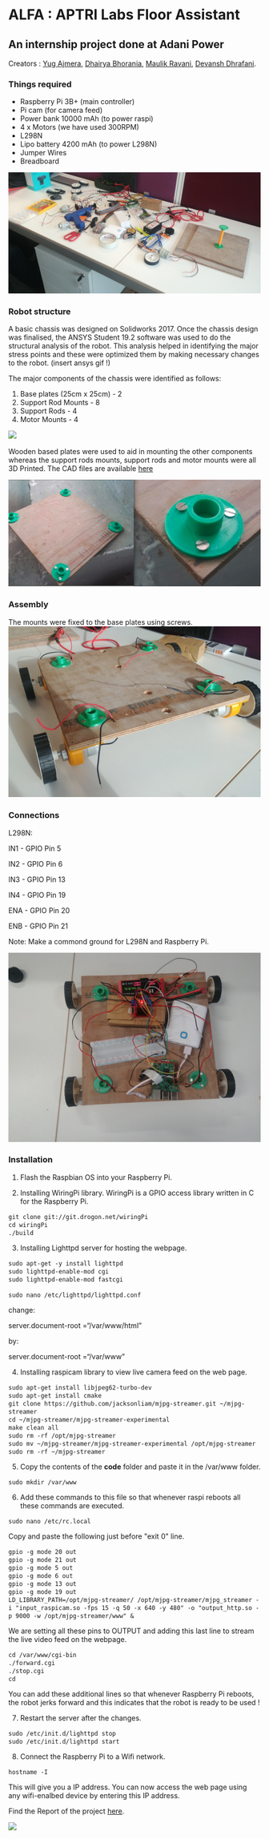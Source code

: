 # ALFA : APTRI Labs Floor Assistant

## An internship project done at Adani Power

Creators : [Yug Ajmera](https://github.com/YugAjmera), [Dhairya Bhorania](https://github.com/Db1998), [Maulik Ravani](https://github.com/Maulik1308), [Devansh Dhrafani](https://github.com/devanshdhrafani).

### Things required
- Raspberry Pi 3B+ (main controller)
- Pi cam (for camera feed)
- Power bank 10000 mAh (to power raspi)
- 4 x Motors (we have used 300RPM)
- L298N
- Lipo battery 4200 mAh (to power L298N)
- Jumper Wires
- Breadboard

![](images/req.jpg)


### Robot structure
A basic chassis was designed on Solidworks 2017. Once the chassis design was finalised, the ANSYS Student 19.2 software was used to do the structural analysis of the robot. This analysis helped in identifying the major stress points and these were optimized them by making necessary changes to the robot. (insert ansys gif !)

The major components of the chassis were identified as follows:
1. Base plates (25cm x 25cm) - 2
2. Support Rod Mounts - 8
3. Support Rods - 4
4. Motor Mounts - 4

![](images/printer.gif)

Wooden based plates were used to aid in mounting the other components whereas the support rods mounts, support rods and motor mounts were all 3D Printed. The CAD files are available [here](/CAD%20files)

![](images/1.png)


### Assembly
The mounts were fixed to the base plates using screws.
![](images/assembly.jpg)

### Connections

L298N:

IN1 - GPIO Pin 5

IN2 - GPIO Pin 6

IN3 - GPIO Pin 13

IN4 - GPIO Pin 19

ENA - GPIO Pin 20

ENB - GPIO Pin 21

Note: Make a commond ground for L298N and Raspberry Pi. 

![](images/open.jpg)


### Installation
1. Flash the Raspbian OS into your Raspberry Pi.

2. Installing WiringPi library. WiringPi is a GPIO access library written in C for the Raspberry Pi.
```
git clone git://git.drogon.net/wiringPi
cd wiringPi
./build
```

3. Installing Lighttpd server for hosting the webpage.
```
sudo apt-get -y install lighttpd
sudo lighttpd-enable-mod cgi
sudo lighttpd-enable-mod fastcgi
```
`sudo nano /etc/lighttpd/lighttpd.conf`

change:

server.document-root =“/var/www/html”

by:

server.document-root =“/var/www”


4. Installing raspicam library to view live camera feed on the web page.
```
sudo apt-get install libjpeg62-turbo-dev 
sudo apt-get install cmake
git clone https://github.com/jacksonliam/mjpg-streamer.git ~/mjpg-streamer
cd ~/mjpg-streamer/mjpg-streamer-experimental
make clean all
sudo rm -rf /opt/mjpg-streamer
sudo mv ~/mjpg-streamer/mjpg-streamer-experimental /opt/mjpg-streamer
sudo rm -rf ~/mjpg-streamer
```

5. Copy the contents of the **code** folder and paste it in the /var/www folder.
```
sudo mkdir /var/www
```

6. Add these commands to this file so that whenever raspi reboots all these commands are executed.
```
sudo nano /etc/rc.local
```
Copy and paste the following just before "exit 0" line.
```
gpio -g mode 20 out
gpio -g mode 21 out
gpio -g mode 5 out
gpio -g mode 6 out
gpio -g mode 13 out
gpio -g mode 19 out
LD_LIBRARY_PATH=/opt/mjpg-streamer/ /opt/mjpg-streamer/mjpg_streamer -i "input_raspicam.so -fps 15 -q 50 -x 640 -y 480" -o "output_http.so -p 9000 -w /opt/mjpg-streamer/www" &
```
We are setting all these pins to OUTPUT and adding this last line to stream the live video feed on the webpage.

```
cd /var/www/cgi-bin
./forward.cgi
./stop.cgi
cd
```
You can add these additional lines so that whenever Raspberry Pi reboots, the robot jerks forward and this indicates that the robot is ready to be used !


7. Restart the server after the changes.
```
sudo /etc/init.d/lighttpd stop
sudo /etc/init.d/lighttpd start
```

8. Connect the Raspberry Pi to a Wifi network.
```
hostname -I
```
This will give you a IP address. You can now access the web page using any wifi-enalbed device by entering this IP address. 

Find the Report of the project [here](/PS-1%20Report.pdf).

![](images/final.gif)

